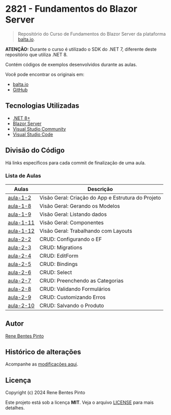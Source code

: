 # 2821 - Fundamentos do Blazor Server

> Repositório do Curso de Fundamentos do Blazor Server da plataforma [balta.io](https://balta.io).

**ATENÇÃO:** Durante o curso é utilizado o SDK do .NET 7, diferente deste repositório que utiliza .NET 8.

Contém códigos de exemplos desenvolvidos durante as aulas.

Você pode encontrar os originais em:

- [balta.io](https://balta.io/cursos/fundamentos-do-blazor-server)
- [GitHub](https://github.com/balta-io/2821)

## Tecnologias Utilizadas

- [.NET 8+](https://dot.net)
- [Blazor Server](https://dotnet.microsoft.com/apps/aspnet/web-apps/blazor)
- [Visual Studio Community](https://visualstudio.com)
- [Visual Studio Code](https://code.visualstudio.com)

## Divisão do Código

Há links específicos para cada commit de finalização de uma aula.

### Lista de Aulas

| Aulas                             | Descrição                                          |
| --------------------------------- | -------------------------------------------------- |
| [aula-1-2](../../commit/4128a9e)  | Visão Geral: Criação do App e Estrutura do Projeto |
| [aula-1-8](../../commit/f5591ee)  | Visão Geral: Gerando os Modelos                    |
| [aula-1-9](../../commit/b9f30b6)  | Visão Geral: Listando dados                        |
| [aula-1-11](../../commit/a8a6e24) | Visão Geral: Componentes                           |
| [aula-1-12](../../commit/d56b7e6) | Visão Geral: Trabalhando com Layouts               |
| [aula-2-2](../../commit/b0f83dc)  | CRUD: Configurando o EF                            |
| [aula-2-3](../../commit/ba69490)  | CRUD: Migrations                                   |
| [aula-2-4](../../commit/cf93674)  | CRUD: EditForm                                     |
| [aula-2-5](../../commit/4a7e13c)  | CRUD: Bindings                                     |
| [aula-2-6](../../commit/fea3b14)  | CRUD: Select                                       |
| [aula-2-7](../../commit/a7f493f)  | CRUD: Preenchendo as Categorias                    |
| [aula-2-8](../../commit/1b2e8d0)  | CRUD: Validando Formulários                        |
| [aula-2-9](../../commit/03c7bf9)  | CRUD: Customizando Erros                           |
| [aula-2-10](../../commit/03c7bf9) | CRUD: Salvando o Produto                           |

## Autor

[Rene Bentes Pinto](http://github.com/renebentes)

## Histórico de alterações

Acompanhe as [modificações aqui][changelog].

## Licença

Copyright (c) 2024 Rene Bentes Pinto

Este projeto está sob a licença **MIT**. Veja o arquivo [LICENSE](LICENSE) para mais detalhes.

[changelog]: ../../commits
